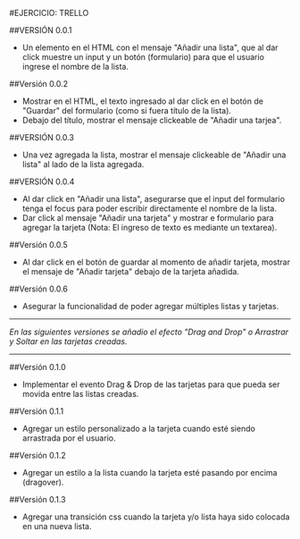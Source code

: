 #EJERCICIO: TRELLO

##VERSIÓN 0.0.1

* Un elemento en el HTML con el mensaje "Añadir una lista", que al dar click muestre un input y un botón (formulario) para que el usuario ingrese el nombre de la lista.

##Versión 0.0.2

* Mostrar en el HTML, el texto ingresado al dar click en el botón de "Guardar" del formulario (como si fuera título de la lista).
* Debajo del título, mostrar el mensaje clickeable de "Añadir una tarjea".

##VERSIÓN 0.0.3

* Una vez agregada la lista, mostrar el mensaje clickeable de "Añadir una lista" al lado de la lista agregada.

##VERSIÓN 0.0.4

* Al dar click en "Añadir una lista", asegurarse que el input del formulario tenga el focus para poder escribir directamente el nombre de la lista.
* Dar click al mensaje "Añadir una tarjeta" y mostrar e formulario para agregar la tarjeta (Nota: El ingreso de texto es mediante un textarea).

##Versión 0.0.5

* Al dar click en el botón de guardar al momento de añadir tarjeta, mostrar el mensaje de "Añadir tarjeta" debajo de la tarjeta añadida.

##Versión 0.0.6

* Asegurar la funcionalidad de poder agregar múltiples listas y tarjetas.


***

_En las siguientes versiones se añadio el efecto "Drag and Drop" o Arrastrar y Soltar en las tarjetas creadas._

***


##Versión 0.1.0

* Implementar el evento Drag & Drop de las tarjetas para que pueda ser movida entre las listas creadas.

##Versión 0.1.1

* Agregar un estilo personalizado a la tarjeta cuando esté siendo arrastrada por el usuario.

##Versión 0.1.2

* Agregar un estilo a la lista cuando la tarjeta esté pasando por encima (dragover).

##Versión 0.1.3

* Agregar una transición css cuando la tarjeta y/o lista haya sido colocada en una nueva lista.